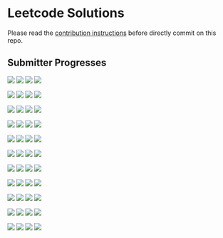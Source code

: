 # Leetcode Solutions
Please read the [contribution instructions](https://github.com/leetcode-study-group/leetcode-solutions/wiki) before directly commit on this repo.

## Submitter Progresses

![](https://img.shields.io/badge/Progress-103%20%2F%20310-ff5400.svg) ![](https://img.shields.io/badge/Recent-055-00ff00.svg) ![](https://img.shields.io/badge/Total-150-ff69b4.svg) ![](https://img.shields.io/badge/Name-haolin.ju-lightgrey.svg) 

![](https://img.shields.io/badge/Progress-075%20%2F%20310-ff3d00.svg) ![](https://img.shields.io/badge/Recent-031-3ae100.svg) ![](https://img.shields.io/badge/Total-100-ff69b4.svg) ![](https://img.shields.io/badge/Name-olaolaola-lightgrey.svg) 

![](https://img.shields.io/badge/Progress-027%20%2F%20310-ff1600.svg) ![](https://img.shields.io/badge/Recent-030-48da00.svg) ![](https://img.shields.io/badge/Total-049-ff69b4.svg) ![](https://img.shields.io/badge/Name-lijunray-lightgrey.svg) 

![](https://img.shields.io/badge/Progress-081%20%2F%20310-ff4200.svg) ![](https://img.shields.io/badge/Recent-027-74c400.svg) ![](https://img.shields.io/badge/Total-264-ff69b4.svg) ![](https://img.shields.io/badge/Name-Jrui-lightgrey.svg) 

![](https://img.shields.io/badge/Progress-150%20%2F%20310-ff7b00.svg) ![](https://img.shields.io/badge/Recent-025-91b600.svg) ![](https://img.shields.io/badge/Total-227-ff69b4.svg) ![](https://img.shields.io/badge/Name-Joshuawong-lightgrey.svg) 

![](https://img.shields.io/badge/Progress-018%20%2F%20310-ff0e00.svg) ![](https://img.shields.io/badge/Recent-022-bda000.svg) ![](https://img.shields.io/badge/Total-023-ff69b4.svg) ![](https://img.shields.io/badge/Name-brucegx-lightgrey.svg) 

![](https://img.shields.io/badge/Progress-069%20%2F%20310-ff3800.svg) ![](https://img.shields.io/badge/Recent-012-ff5700.svg) ![](https://img.shields.io/badge/Total-090-ff69b4.svg) ![](https://img.shields.io/badge/Name-a_rabbit-lightgrey.svg) 

![](https://img.shields.io/badge/Progress-044%20%2F%20310-ff2400.svg) ![](https://img.shields.io/badge/Recent-011-ff5000.svg) ![](https://img.shields.io/badge/Total-071-ff69b4.svg) ![](https://img.shields.io/badge/Name-zhouyuanquaner-lightgrey.svg) 

![](https://img.shields.io/badge/Progress-059%20%2F%20310-ff3000.svg) ![](https://img.shields.io/badge/Recent-004-ff1d00.svg) ![](https://img.shields.io/badge/Total-066-ff69b4.svg) ![](https://img.shields.io/badge/Name-zhuwhr-lightgrey.svg) 

![](https://img.shields.io/badge/Progress-021%20%2F%20310-ff1100.svg) ![](https://img.shields.io/badge/Recent-000-ff0000.svg) ![](https://img.shields.io/badge/Total-027-ff69b4.svg) ![](https://img.shields.io/badge/Name-yanyatongzh-lightgrey.svg) 

![](https://img.shields.io/badge/Progress-020%20%2F%20310-ff1000.svg) ![](https://img.shields.io/badge/Recent-000-ff0000.svg) ![](https://img.shields.io/badge/Total-063-ff69b4.svg) ![](https://img.shields.io/badge/Name-robturtle-lightgrey.svg) 

